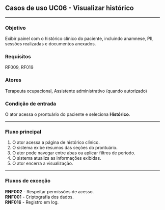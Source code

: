 ## Casos de uso UC06 - Visualizar histórico

---

### Objetivo  
Exibir painel com o histórico clínico do paciente, incluindo anamnese, PII, sessões realizadas e documentos anexados.

### Requisitos  
RF009, RF016

### Atores  
Terapeuta ocupacional, Assistente administrativo (quando autorizado)

### Condição de entrada  
O ator acessa o prontuário do paciente e seleciona **Histórico**.

---

### Fluxo principal  

1. O ator acessa a página de histórico clínico.  
2. O sistema exibe resumos das seções do prontuário.  
3. O ator pode navegar entre abas ou aplicar filtros de período.  
4. O sistema atualiza as informações exibidas.  
5. O ator encerra a visualização.

---

### Fluxos de exceção  

**RNF002** - Respeitar permissões de acesso.  
**RNF001** - Criptografia dos dados.  
**RNF016** - Registro em log.